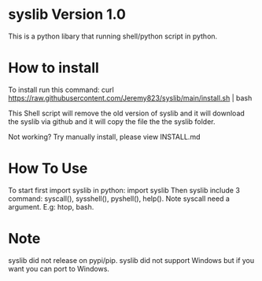 # syslib Version 1.0
This is a python libary that running shell/python script in python.

# How to install
To install run this command: curl https://raw.githubusercontent.com/Jeremy823/syslib/main/install.sh | bash

This Shell script will remove the old version of syslib and it will download the syslib via github and it will copy the file the the syslib folder.

Not working?
Try manually install, please view INSTALL.md

# How To Use
To start first import syslib in python: import syslib
Then syslib include 3 command: syscall(), sysshell(), pyshell(), help(). Note syscall need a argument. E.g: htop, bash.

# Note
syslib did not release on pypi/pip.
syslib did not support Windows but if you want you can port to Windows.
